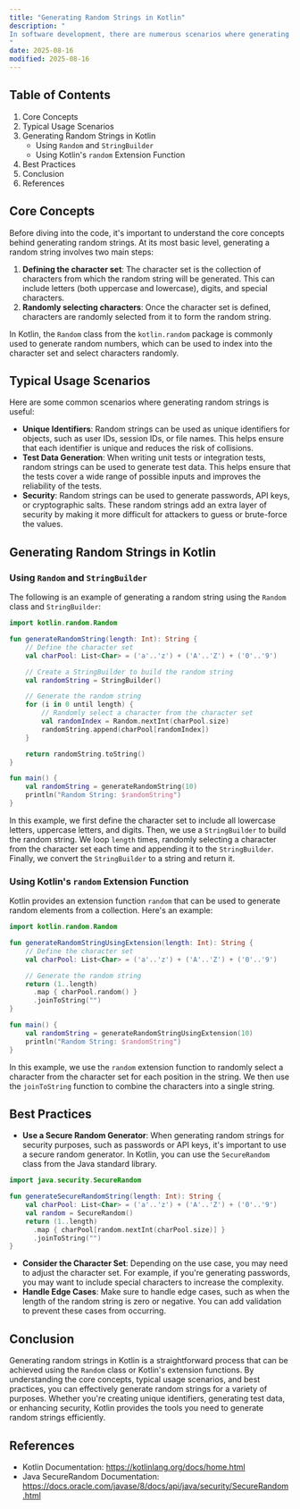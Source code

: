 ```yaml
---
title: "Generating Random Strings in Kotlin"
description: "
In software development, there are numerous scenarios where generating random strings becomes essential. Whether it's for creating unique identifiers, generating test data, or adding an extra layer of security, having the ability to produce random strings efficiently is a valuable skill. Kotlin, a modern programming language that runs on the Java Virtual Machine (JVM), offers several ways to generate random strings. This blog post will explore the core concepts, typical usage scenarios, and best practices for generating random strings in Kotlin.
"
date: 2025-08-16
modified: 2025-08-16
---
```


## Table of Contents
1. Core Concepts
2. Typical Usage Scenarios
3. Generating Random Strings in Kotlin
    - Using `Random` and `StringBuilder`
    - Using Kotlin's `random` Extension Function
4. Best Practices
5. Conclusion
6. References

## Core Concepts
Before diving into the code, it's important to understand the core concepts behind generating random strings. At its most basic level, generating a random string involves two main steps:

1. **Defining the character set**: The character set is the collection of characters from which the random string will be generated. This can include letters (both uppercase and lowercase), digits, and special characters.
2. **Randomly selecting characters**: Once the character set is defined, characters are randomly selected from it to form the random string.

In Kotlin, the `Random` class from the `kotlin.random` package is commonly used to generate random numbers, which can be used to index into the character set and select characters randomly.

## Typical Usage Scenarios
Here are some common scenarios where generating random strings is useful:

- **Unique Identifiers**: Random strings can be used as unique identifiers for objects, such as user IDs, session IDs, or file names. This helps ensure that each identifier is unique and reduces the risk of collisions.
- **Test Data Generation**: When writing unit tests or integration tests, random strings can be used to generate test data. This helps ensure that the tests cover a wide range of possible inputs and improves the reliability of the tests.
- **Security**: Random strings can be used to generate passwords, API keys, or cryptographic salts. These random strings add an extra layer of security by making it more difficult for attackers to guess or brute-force the values.

## Generating Random Strings in Kotlin

### Using `Random` and `StringBuilder`
The following is an example of generating a random string using the `Random` class and `StringBuilder`:

```kotlin
import kotlin.random.Random

fun generateRandomString(length: Int): String {
    // Define the character set
    val charPool: List<Char> = ('a'..'z') + ('A'..'Z') + ('0'..'9')

    // Create a StringBuilder to build the random string
    val randomString = StringBuilder()

    // Generate the random string
    for (i in 0 until length) {
        // Randomly select a character from the character set
        val randomIndex = Random.nextInt(charPool.size)
        randomString.append(charPool[randomIndex])
    }

    return randomString.toString()
}

fun main() {
    val randomString = generateRandomString(10)
    println("Random String: $randomString")
}
```

In this example, we first define the character set to include all lowercase letters, uppercase letters, and digits. Then, we use a `StringBuilder` to build the random string. We loop `length` times, randomly selecting a character from the character set each time and appending it to the `StringBuilder`. Finally, we convert the `StringBuilder` to a string and return it.

### Using Kotlin's `random` Extension Function
Kotlin provides an extension function `random` that can be used to generate random elements from a collection. Here's an example:

```kotlin
import kotlin.random.Random

fun generateRandomStringUsingExtension(length: Int): String {
    // Define the character set
    val charPool: List<Char> = ('a'..'z') + ('A'..'Z') + ('0'..'9')

    // Generate the random string
    return (1..length)
      .map { charPool.random() }
      .joinToString("")
}

fun main() {
    val randomString = generateRandomStringUsingExtension(10)
    println("Random String: $randomString")
}
```

In this example, we use the `random` extension function to randomly select a character from the character set for each position in the string. We then use the `joinToString` function to combine the characters into a single string.

## Best Practices
- **Use a Secure Random Generator**: When generating random strings for security purposes, such as passwords or API keys, it's important to use a secure random generator. In Kotlin, you can use the `SecureRandom` class from the Java standard library.
```kotlin
import java.security.SecureRandom

fun generateSecureRandomString(length: Int): String {
    val charPool: List<Char> = ('a'..'z') + ('A'..'Z') + ('0'..'9')
    val random = SecureRandom()
    return (1..length)
      .map { charPool[random.nextInt(charPool.size)] }
      .joinToString("")
}
```
- **Consider the Character Set**: Depending on the use case, you may need to adjust the character set. For example, if you're generating passwords, you may want to include special characters to increase the complexity.
- **Handle Edge Cases**: Make sure to handle edge cases, such as when the length of the random string is zero or negative. You can add validation to prevent these cases from occurring.

## Conclusion
Generating random strings in Kotlin is a straightforward process that can be achieved using the `Random` class or Kotlin's extension functions. By understanding the core concepts, typical usage scenarios, and best practices, you can effectively generate random strings for a variety of purposes. Whether you're creating unique identifiers, generating test data, or enhancing security, Kotlin provides the tools you need to generate random strings efficiently.

## References
- Kotlin Documentation: https://kotlinlang.org/docs/home.html
- Java SecureRandom Documentation: https://docs.oracle.com/javase/8/docs/api/java/security/SecureRandom.html